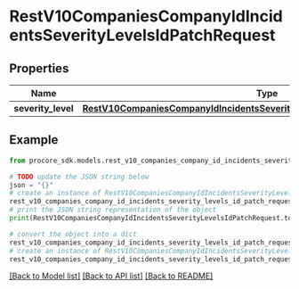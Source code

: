 # RestV10CompaniesCompanyIdIncidentsSeverityLevelsIdPatchRequest


## Properties

Name | Type | Description | Notes
------------ | ------------- | ------------- | -------------
**severity_level** | [**RestV10CompaniesCompanyIdIncidentsSeverityLevelsIdPatchRequestSeverityLevel**](RestV10CompaniesCompanyIdIncidentsSeverityLevelsIdPatchRequestSeverityLevel.md) |  | 

## Example

```python
from procore_sdk.models.rest_v10_companies_company_id_incidents_severity_levels_id_patch_request import RestV10CompaniesCompanyIdIncidentsSeverityLevelsIdPatchRequest

# TODO update the JSON string below
json = "{}"
# create an instance of RestV10CompaniesCompanyIdIncidentsSeverityLevelsIdPatchRequest from a JSON string
rest_v10_companies_company_id_incidents_severity_levels_id_patch_request_instance = RestV10CompaniesCompanyIdIncidentsSeverityLevelsIdPatchRequest.from_json(json)
# print the JSON string representation of the object
print(RestV10CompaniesCompanyIdIncidentsSeverityLevelsIdPatchRequest.to_json())

# convert the object into a dict
rest_v10_companies_company_id_incidents_severity_levels_id_patch_request_dict = rest_v10_companies_company_id_incidents_severity_levels_id_patch_request_instance.to_dict()
# create an instance of RestV10CompaniesCompanyIdIncidentsSeverityLevelsIdPatchRequest from a dict
rest_v10_companies_company_id_incidents_severity_levels_id_patch_request_from_dict = RestV10CompaniesCompanyIdIncidentsSeverityLevelsIdPatchRequest.from_dict(rest_v10_companies_company_id_incidents_severity_levels_id_patch_request_dict)
```
[[Back to Model list]](../README.md#documentation-for-models) [[Back to API list]](../README.md#documentation-for-api-endpoints) [[Back to README]](../README.md)


